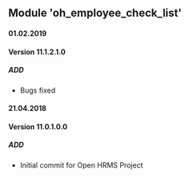 ## Module 'oh_employee_check_list'

#### 01.02.2019
#### Version 11.1.2.1.0
##### ADD
- Bugs fixed 

#### 21.04.2018
#### Version 11.0.1.0.0
##### ADD
- Initial commit for Open HRMS Project
